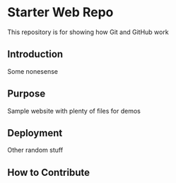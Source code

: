 # Starter Web Repo

This repository is for showing how Git and GitHub work

## Introduction

Some nonesense

## Purpose

Sample website with plenty of files for demos

## Deployment

Other random stuff

## How to Contribute